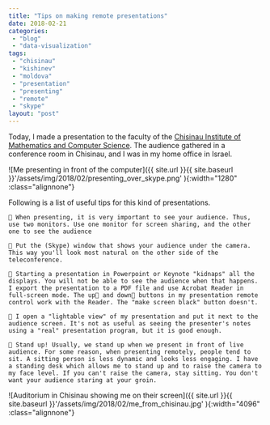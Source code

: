 ```yaml
---
title: "Tips on making remote presentations"
date: 2018-02-21
categories: 
 - "blog"
 - "data-visualization"
tags: 
 - "chisinau"
 - "kishinev"
 - "moldova"
 - "presentation"
 - "presenting"
 - "remote"
 - "skype"
layout: "post"
---
```


Today, I made a presentation to the faculty of the [Chisinau ](http://www.math.md/en/)
[Institute of Mathematics and Computer Science](http://www.math.md/en/). The audience gathered in a conference room in Chisinau, and I was in my home office in Israel.

![Me presenting in front of the computer]({{ site.url }}{{ site.baseurl }}'/assets/img/2018/02/presenting_over_skype.png' ){:width="1280" :class="alignnone"}

Following is a list of useful tips for this kind of presentations.


     When presenting, it is very important to see your audience. Thus, use two monitors. Use one monitor for screen sharing, and the other one to see the audience

     Put the (Skype) window that shows your audience under the camera. This way you'll look most natural on the other side of the teleconference.

     Starting a presentation in Powerpoint or Keynote "kidnaps" all the displays. You will not be able to see the audience when that happens. I export the presentation to a PDF file and use Acrobat Reader in full-screen mode. The up and down buttons in my presentation remote control work with the Reader. The "make screen black" button doesn't.

     I open a "lightable view" of my presentation and put it next to the audience screen. It's not as useful as seeing the presenter's notes using a "real" presentation program, but it is good enough.

     Stand up! Usually, we stand up when we present in front of live audience. For some reason, when presenting remotely, people tend to sit. A sitting person is less dynamic and looks less engaging. I have a standing desk which allows me to stand up and to raise the camera to my face level. If you can't raise the camera, stay sitting. You don't want your audience staring at your groin.

![Auditorium in Chisinau showing me on their screen]({{ site.url }}{{ site.baseurl }}'/assets/img/2018/02/me_from_chisinau.jpg' ){:width="4096" :class="alignnone"}

 

